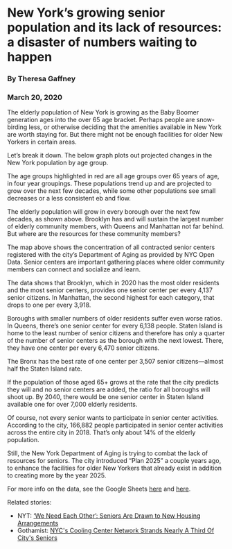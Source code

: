 # New York’s growing senior population and its lack of resources: a disaster of numbers waiting to happen

### By Theresa Gaffney

### March 20, 2020

The elderly population of New York is growing as the Baby Boomer generation ages into the over 65 age bracket. Perhaps people are snow-birding less, or otherwise deciding that the amenities available in New York are worth staying for. But there might not be enough facilities for older New Yorkers in certain areas.

Let’s break it down. The below graph plots out projected changes in the New York population by age group.

The age groups highlighted in red are all age groups over 65 years of age, in four year groupings. These populations trend up and are projected to grow over the next few decades, while some other populations see small decreases or a less consistent eb and flow.

The elderly population will grow in every borough over the next few decades, as shown above. Brooklyn has and will sustain the largest number of elderly community members, with Queens and Manhattan not far behind. But where are the resources for these community members?

The map above shows the concentration of all contracted senior centers registered with the city’s Department of Aging as provided by NYC Open Data. Senior centers are important gathering places where older community members can connect and socialize and learn.

The data shows that Brooklyn, which in 2020 has the most older residents and the most senior centers, provides one senior center per every 4,137 senior citizens. In Manhattan, the second highest for each category, that drops to one per every 3,918.

Boroughs with smaller numbers of older residents suffer even worse ratios. In Queens, there’s one senior center for every 6,138 people. Staten Island is home to the least number of senior citizens and therefore has only a quarter of the number of senior centers as the borough with the next lowest. There, they have one center per every 6,470 senior citizens.

The Bronx has the best rate of one center per 3,507 senior citizens—almost half the Staten Island rate.

If the population of those aged 65+ grows at the rate that the city predicts they will and no senior centers are added, the ratio for all boroughs will shoot up. By 2040, there would be one senior center in Staten Island available one for over 7,000 elderly residents.

Of course, not every senior wants to participate in senior center activities. According to the city, 166,882 people participated in senior center activities across the entire city in 2018. That’s only about 14% of the elderly population.

Still, the New York Department of Aging is trying to combat the lack of resources for seniors. The city introduced “Plan 2025” a couple years ago, to enhance the facilities for older New Yorkers that already exist in addition to creating more by the year 2025.

For more info on the data, see the Google Sheets [here](https://docs.google.com/spreadsheets/d/1T9lM8UP-I_xfB0b6m-wGg8ml8LSLNuQXagdfzErptOU/edit?usp=sharing) and [here](https://docs.google.com/spreadsheets/d/1dWUdX4IGTDeKMTH6H2fGMSmAigUihpH4U2Tz7VDHX_E/edit?usp=sharing).

Related stories:

- NYT: [‘We Need Each Other’: Seniors Are Drawn to New Housing Arrangements](https://www.nytimes.com/2019/09/27/health/seniors-housing-sharing-villages.html)
- Gothamist: [NYC's Cooling Center Network Strands Nearly A Third Of City's Seniors](https://gothamist.com/news/nycs-cooling-center-network-strands-nearly-a-third-of-citys-seniors)
